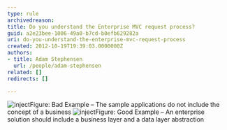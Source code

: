 ```yaml
---
type: rule
archivedreason: 
title: Do you understand the Enterprise MVC request process?
guid: a2e23bee-1006-49a0-b7cd-b0efb629282a
uri: do-you-understand-the-enterprise-mvc-request-process
created: 2012-10-19T19:39:03.0000000Z
authors:
- title: Adam Stephensen
  url: /people/adam-stephensen
related: []
redirects: []

---
```


![inject](request-process-bad.jpg)Figure: Bad Example – The sample applications  do not include the concept of a business ![inject](request-process-good.jpg)Figure: Good Example – An enterprise solution should include a business layer and a data layer abstraction
<!--endintro-->
